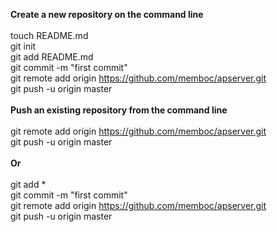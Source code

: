 <strong>Create a new repository on the command line</strong><br>
<br>
touch README.md<br>
git init<br>
git add README.md<br>
git commit -m "first commit"<br>
git remote add origin https://github.com/memboc/apserver.git<br>
git push -u origin master<br>
<br>
<strong>Push an existing repository from the command line</strong><br>
<br>
git remote add origin https://github.com/memboc/apserver.git<br>
git push -u origin master<br>
	<br>
<strong>Or</strong><br>
<br>
git add *<br>
git commit -m "first commit"<br>
git remote add origin https://github.com/memboc/apserver.git<br>
git push -u origin master<br>